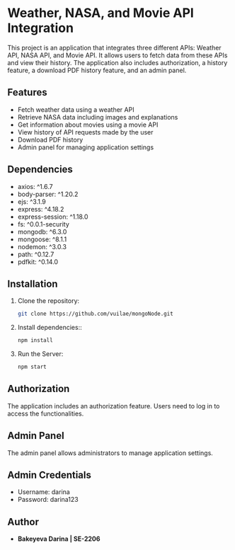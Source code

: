 # Weather, NASA, and Movie API Integration

This project is an application that integrates three different APIs: Weather API, NASA API, and Movie API. It allows users to fetch data from these APIs and view their history. The application also includes authorization, a history feature, a download PDF history feature, and an admin panel.

## Features

- Fetch weather data using a weather API
- Retrieve NASA data including images and explanations
- Get information about movies using a movie API
- View history of API requests made by the user
- Download PDF history
- Admin panel for managing application settings

## Dependencies

- axios: ^1.6.7
- body-parser: ^1.20.2
- ejs: ^3.1.9
- express: ^4.18.2
- express-session: ^1.18.0
- fs: ^0.0.1-security
- mongodb: ^6.3.0
- mongoose: ^8.1.1
- nodemon: ^3.0.3
- path: ^0.12.7
- pdfkit: ^0.14.0

## Installation

1. Clone the repository:

   ```bash
   git clone https://github.com/vuilae/mongoNode.git
   
2. Install dependencies::

   ```bash
   npm install
   
2. Run the Server:

   ```bash
   npm start
   
## Authorization

The application includes an authorization feature. Users need to log in to access the functionalities.

## Admin Panel

The admin panel allows administrators to manage application settings.

## Admin Credentials

- Username: darina
- Password: darina123
   

## Author

- **Bakeyeva Darina | SE-2206**
